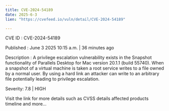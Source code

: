 ```yaml
---
title: CVE-2024-54189
date: 2025-6-3
lien: "https://cvefeed.io/vuln/detail/CVE-2024-54189"

---
```


CVE ID : CVE-2024-54189

Published :  June 3
2025
10:15 a.m. | 36 minutes ago

Description : A privilege escalation vulnerability exists in the Snapshot functionality of Parallels Desktop for Mac version 20.1.1 (build 55740). When a snapshot of a virtual machine is taken
a root service writes to a file owned by a normal user. By using a hard link
an attacker can write to an arbitrary file
potentially leading to privilege escalation.

Severity: 7.8 | HIGH

Visit the link for more details
such as CVSS details
affected products
timeline
and more...
